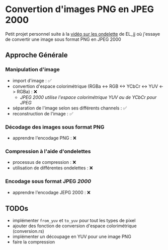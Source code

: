 # Convertion d'images PNG en JPEG 2000

Petit projet personnel suite à la [vidéo sur les ondelette](https://www.youtube.com/watch?v=vpmlGMZSpvQ) de EL_jj où j'essaye de convertir une image sous format PNG en JPEG 2000

## Approche Générale

### Manipulation d'image

- import d'image : :white_check_mark:
- convertion d'espace colorimétrique (RGBa <-> RGB <-> YCbCr <-> YUV <-> RGBa) : :x:
  - *JPEG 2000 utilise l'espace colorimétrique YUV au de YCbCr pour JPEG*
- séparation de l'image selon ses différents channels : :white_check_mark:
- reconstruction de l'image  : :white_check_mark:

### Décodage des images sous format PNG

- apprendre l'encodage PNG : :x:

### Compression à l'aide d'ondelettes

- processus de compression : :x:
- utilisation de différentes ondelettes : :x:

### Encodage sous format JPEG *2000*

- apprendre l'encodage JEPG 2000 : :x:

## TODOs

- implémenter `from_yuv` et `to_yuv` pour tout les types de pixel
- ajouter des fonction de conversion d'espace colorimétrique (conversion.rs)
- implémenter un découpage en YUV pour une image PNG
- faire la compression
